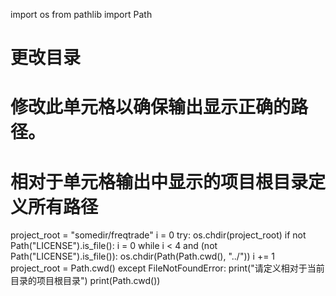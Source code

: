 import os
from pathlib import Path


# 更改目录
# 修改此单元格以确保输出显示正确的路径。
# 相对于单元格输出中显示的项目根目录定义所有路径
project_root = "somedir/freqtrade"
i = 0
try:
    os.chdir(project_root)
    if not Path("LICENSE").is_file():
        i = 0
        while i < 4 and (not Path("LICENSE").is_file()):
            os.chdir(Path(Path.cwd(), "../"))
            i += 1
        project_root = Path.cwd()
except FileNotFoundError:
    print("请定义相对于当前目录的项目根目录")
print(Path.cwd())